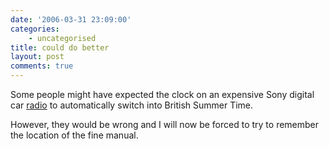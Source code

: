 ```yaml
---
date: '2006-03-31 23:09:00'
categories:
    - uncategorised
title: could do better
layout: post
comments: true
---
```


Some people might have expected the clock on an expensive Sony digital
car
[radio](http://www.nbrightside.com/blog/2005/11/12/sony-car-radiocddab/)
to automatically switch into British Summer Time.

However, they would be wrong and I will now be forced to try to remember
the location of the fine manual.
